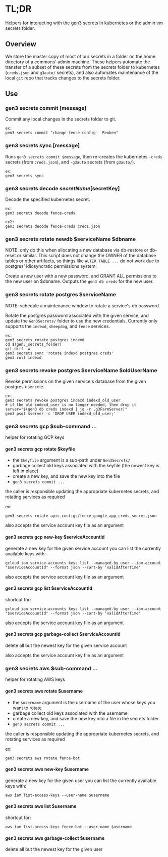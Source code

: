 # TL;DR

Helpers for interacting with the gen3 secrets in kubernetes 
or the admin vm secrets folder.

## Overview

We store the master copy of most of our secrets in a folder
on the home directory of a commons' admin machine.
These helpers automate the transfer of a subset of these
secrets from the secrets folder to kubernetes (`creds.json` 
and `g3auto/` secrets), and also automates maintenance 
of the local `git` repo that tracks changes 
to the secrets folder.

## Use

### gen3 secrets commit [message]

Commit any local changes in the secrets folder to git.

```
ex:
gen3 secrets commit "change fence-config - Reuben"
```

### gen3 secrets sync [message]

Runs `gen3 secrets commit $message`, then re-creates
the kubernetes `-creds` secrets (from `creds.json`), and
`-g3auto` secrets (from `g3auto/`).

```
ex:
gen3 secrets sync
```

### gen3 secrets decode $secretName [$secretKey]

Decode the specified kubernetes secret.

```
ex:
gen3 secrets decode fence-creds

ex2:
gen3 secrets decode fence-creds creds.json

```

### gen3 secrets rotate newdb $serviceName $dbname

NOTE: only do this when allocating a new database via db-restore
or db-reset or similar.  This script does not change the OWNER
of the database tables or other artifacts, so things like `ALTER TABLE ...`
do not work due to postgres' idiosyncratic permissions system.

Create a new user with a new password, and GRANT ALL permissions
to the new user on $dbname. 
Outputs the `gen3 db creds` for the new user.

### gen3 secrets rotate postgres $serviceName

NOTE: schedule a maintenance window to rotate a service's db password.

Rotate the postgres password associated with the given service, and update the
`Gen3Secrets/` folder to use the new credentials.
Currently only supports the `indexd`, `sheepdog`, and `fence` services.

```
ex:
gen3 secrets rotate postgres indexd
cd $(gen3_secrets_folder)
git diff -w
gen3 secrets sync 'rotate indexd postgres creds'
gen3 roll indexd
```

### gen3 secrets revoke postgres $serviceName $oldUserName

Revoke permissions on the given service's database from the given postgres user role.
```
ex:
gen3 secrets revoke postgres indexd indexd_old_user
# if the old indexd_user is no longer needed, then drop it
server="$(gen3 db creds indexd | jq -r .g3FarmServer)"
gen3 psql $server -c 'DROP USER indexd_old_user;'
```

### gen3 secrets gcp $sub-command ...

helper for rotating GCP keys

#### gen3 secrets gcp rotate $keyfile

* the `$keyfile` argument is a sub-path under `Gen3Secrets/`
* garbage collect old keys associated with the keyfile (the newest key is left in place)
* create a new key, and save the new key into the file
* `gen3 secrets commit ...`

the caller is responsible updating the appropriate kubernetes secrets, and rotating services as required

ex:

```
gen3 secrets rotate apis_configs/fence_google_app_creds_secret.json
```

also accepts the service account key file as an argument

#### gen3 secrets gcp new-key $serviceAccountId

generate a new key for the given service account
you can list the currently available keys with:

```
gcloud iam service-accounts keys list --managed-by user --iam-account "$serviceAccountId" --format json --sort-by 'validAfterTime'
```

also accepts the service account key file as an argument

#### gen3 secrets gcp list $serviceAccountId

shortcut for:
```
gcloud iam service-accounts keys list --managed-by user --iam-account "$serviceAccountId" --format json --sort-by 'validAfterTime'
```

also accepts the service account key file as an argument

#### gen3 secrets gcp garbage-collect $serviceAccountId

delete all but the newest key for the given service account

also accepts the service account key file as an argument

### gen3 secrets aws $sub-command ...

helper for rotating AWS keys

#### gen3 secrets aws rotate $username

* the `$username` argument is the username of the user whose keys you want to rotate
* garbage collect old keys associated with the username
* create a new key, and save the new key into a file in the secrets folder
* `gen3 secrets commit ...`

the caller is responsible updating the appropriate kubernetes secrets, and rotating services as required

ex:

```
gen3 secrets aws rotate fence-bot
```


#### gen3 secrets aws new-key $username

generate a new key for the given user
you can list the currently available keys with:

```
aws iam list-access-keys --user-name $username
```


#### gen3 secrets aws list $username

shortcut for:

```
aws iam list-access-keys fence-bot --user-name $username
```

#### gen3 secrets aws garbage-collect $username

delete all but the newest key for the given user
